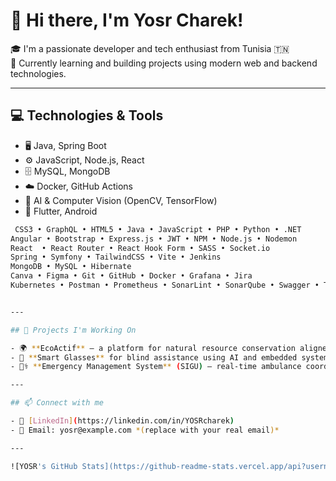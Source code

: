 # 👋 Hi there, I'm Yosr Charek!

🎓 I'm a passionate developer and tech enthusiast from Tunisia 🇹🇳  
🌱 Currently learning and building projects using modern web and backend technologies.

---

## 💻 Technologies & Tools

- 🖥️ Java, Spring Boot
- ⚙️ JavaScript, Node.js, React
- 🗄️ MySQL, MongoDB
- ☁️ Docker, GitHub Actions
- 🧠 AI & Computer Vision (OpenCV, TensorFlow)
- 📱 Flutter, Android

```bash
 CSS3 • GraphQL • HTML5 • Java • JavaScript • PHP • Python • .NET  
Angular • Bootstrap • Express.js • JWT • NPM • Node.js • Nodemon  
React  • React Router • React Hook Form • SASS • Socket.io  
Spring • Symfony • TailwindCSS • Vite • Jenkins
MongoDB • MySQL • Hibernate  
Canva • Figma • Git • GitHub • Docker • Grafana • Jira  
Kubernetes • Postman • Prometheus • SonarLint • SonarQube • Swagger • Trello


---

## 🚀 Projects I'm Working On

- 🌍 **EcoActif** – a platform for natural resource conservation aligned with UN SDGs.
- 🦮 **Smart Glasses** for blind assistance using AI and embedded systems.
- 🧑‍⚕️ **Emergency Management System** (SIGU) – real-time ambulance coordination with mapping.

---

## 📫 Connect with me

- 💼 [LinkedIn](https://linkedin.com/in/YOSRcharek)
- 💌 Email: yosr@example.com *(replace with your real email)*

---

![YOSR's GitHub Stats](https://github-readme-stats.vercel.app/api?username=YOSRcharek&show_icons=true&theme=default)
